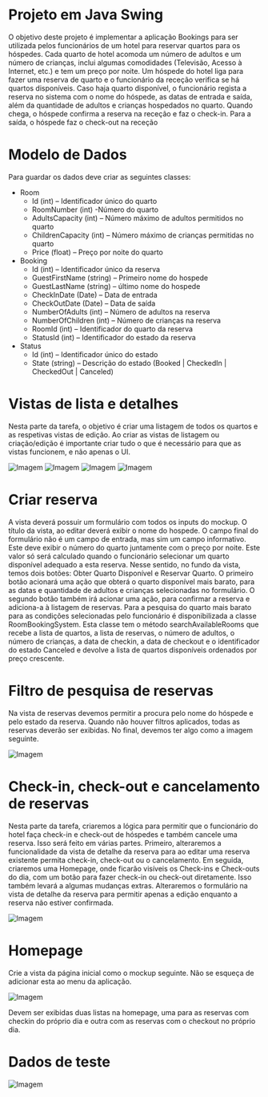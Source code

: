 # Projeto em Java Swing

O objetivo deste projeto é implementar a aplicação Bookings para ser utilizada pelos funcionários de um hotel para reservar quartos para os hóspedes. Cada quarto de hotel acomoda um número de adultos e um número de crianças, inclui algumas comodidades (Televisão, Acesso à Internet, etc.) e tem um preço por noite. Um hóspede do hotel liga para fazer uma reserva de quarto e o funcionário da receção verifica se há quartos disponíveis. Caso haja quarto disponível, o funcionário regista a reserva no sistema com o nome do hóspede, as datas de entrada e saída, além da quantidade de adultos e crianças hospedados no quarto. Quando chega, o hóspede confirma a reserva na receção e faz o check-in. Para a saída, o hóspede faz o check-out na receção

# Modelo de Dados

Para guardar os dados deve criar as seguintes classes:
 * Room
    * Id (int) – Identificador único do quarto
    * RoomNumber (int) -Número do quarto
    * AdultsCapacity (int) – Número máximo de adultos permitidos no quarto
    * ChildrenCapacity (int) – Número máximo de crianças permitidas no quarto
    * Price (float) – Preço por noite do quarto
 * Booking
    * Id (int) – Identificador único da reserva
    * GuestFirstName (string) – Primeiro nome do hospede
    * GuestLastName (string) – último nome do hospede
    * CheckInDate (Date) – Data de entrada
    * CheckOutDate (Date) – Data de saída
    * NumberOfAdults (int) – Número de adultos na reserva
    * NumberOfChildren (int) – Número de crianças na reserva
    * RoomId (int) – Identificador do quarto da reserva
    * StatusId (int) – Identificador do estado da reserva
 * Status
    * Id (int) – Identificador único do estado
    * State (string) – Descrição do estado (Booked | CheckedIn | CheckedOut | Canceled)

# Vistas de lista e detalhes 

Nesta parte da tarefa, o objetivo é criar uma listagem de todos os quartos e as respetivas vistas de edição. Ao criar as vistas de listagem ou criação/edição é importante criar tudo o que é necessário para que as vistas funcionem, e não apenas o UI.

![Imagem](https://i.imgur.com/jjZHibm.png)
![Imagem](https://i.imgur.com/ZZsQbIh.png)
![Imagem](https://i.imgur.com/BfnW0IS.png)
![Imagem](https://i.imgur.com/MaKodwI.png)

# Criar reserva 

A vista deverá possuir um formulário com todos os inputs do mockup. O título da vista, ao editar deverá exibir o nome do hospede. O campo final do formulário não é um campo de entrada, mas sim um campo informativo. Este deve exibir o número do quarto juntamente com o preço por noite. Este valor só será calculado quando o funcionário selecionar um quarto disponível adequado a esta reserva. Nesse sentido, no fundo da vista, temos dois botões: Obter Quarto Disponível e Reservar Quarto. O primeiro botão acionará uma ação que obterá o quarto disponível mais barato, para as datas e quantidade de adultos e crianças selecionadas no formulário. O segundo botão também irá acionar uma ação, para confirmar a reserva e adiciona-a à listagem de reservas. Para a pesquisa do quarto mais barato para as condições selecionadas pelo funcionário é disponibilizada a classe RoomBookingSystem. Esta classe tem o método searchAvailableRooms que recebe a lista de quartos, a lista de reservas, o número de adultos, o número de crianças, a data de checkin, a data de checkout e o identificador do estado Canceled e devolve a lista de quartos disponíveis ordenados por preço crescente.

# Filtro de pesquisa de reservas

Na vista de reservas devemos permitir a procura pelo nome do hóspede e pelo estado da reserva. Quando não houver filtros aplicados, todas as reservas deverão ser exibidas. No final, devemos ter algo como a imagem seguinte.

![Imagem](https://i.imgur.com/BZR9cC4.png)

# Check-in, check-out e cancelamento de reservas

Nesta parte da tarefa, criaremos a lógica para permitir que o funcionário do hotel faça check-in e check-out de hóspedes e também cancele uma reserva. Isso será feito em várias partes. Primeiro, alteraremos a funcionalidade da vista de detalhe da reserva para ao editar uma reserva existente permita check-in, check-out ou o cancelamento. Em seguida, criaremos uma Homepage, onde ficarão visíveis os Check-ins e Check-outs do dia, com um botão para fazer check-in ou check-out diretamente. Isso também levará a algumas mudanças extras. Alteraremos o formulário na vista de detalhe da reserva para permitir apenas a edição enquanto a reserva não estiver confirmada.

![Imagem](https://i.imgur.com/lxCaakf.png)

# Homepage

Crie a vista da página inicial como o mockup seguinte. Não se esqueça de adicionar esta ao menu da aplicação.

![Imagem](https://i.imgur.com/tMfurt6.png)

Devem ser exibidas duas listas na homepage, uma para as reservas com checkin do próprio dia e outra com as reservas com o checkout no próprio dia.

# Dados de teste

![Imagem](https://i.imgur.com/LMLhhre.png)
